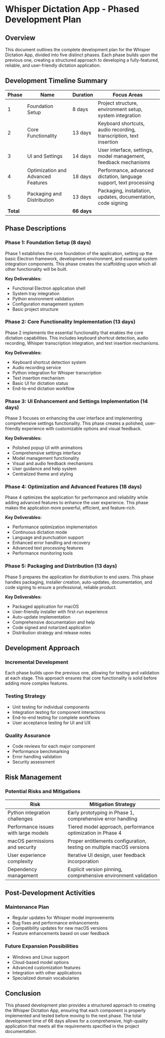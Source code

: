 # Whisper Dictation App - Phased Development Plan

## Overview
This document outlines the complete development plan for the Whisper Dictation App, divided into five distinct phases. Each phase builds upon the previous one, creating a structured approach to developing a fully-featured, reliable, and user-friendly dictation application.

## Development Timeline Summary

| Phase | Name | Duration | Focus Areas |
|-------|------|----------|-------------|
| 1 | Foundation Setup | 8 days | Project structure, environment setup, system integration |
| 2 | Core Functionality | 13 days | Keyboard shortcuts, audio recording, transcription, text insertion |
| 3 | UI and Settings | 14 days | User interface, settings, model management, feedback mechanisms |
| 4 | Optimization and Advanced Features | 18 days | Performance, advanced dictation, language support, text processing |
| 5 | Packaging and Distribution | 13 days | Packaging, installation, updates, documentation, code signing |
| **Total** | | **66 days** | |

## Phase Descriptions

### Phase 1: Foundation Setup (8 days)
Phase 1 establishes the core foundation of the application, setting up the basic Electron framework, development environment, and essential system integration components. This phase creates the scaffolding upon which all other functionality will be built.

**Key Deliverables:**
- Functional Electron application shell
- System tray integration
- Python environment validation
- Configuration management system
- Basic project structure

### Phase 2: Core Functionality Implementation (13 days)
Phase 2 implements the essential functionality that enables the core dictation capabilities. This includes keyboard shortcut detection, audio recording, Whisper transcription integration, and text insertion mechanisms.

**Key Deliverables:**
- Keyboard shortcut detection system
- Audio recording service
- Python integration for Whisper transcription
- Text insertion mechanism
- Basic UI for dictation status
- End-to-end dictation workflow

### Phase 3: UI Enhancement and Settings Implementation (14 days)
Phase 3 focuses on enhancing the user interface and implementing comprehensive settings functionality. This phase creates a polished, user-friendly experience with customizable options and visual feedback.

**Key Deliverables:**
- Polished popup UI with animations
- Comprehensive settings interface
- Model management functionality
- Visual and audio feedback mechanisms
- User guidance and help system
- Centralized theme and styling

### Phase 4: Optimization and Advanced Features (18 days)
Phase 4 optimizes the application for performance and reliability while adding advanced features to enhance the user experience. This phase makes the application more powerful, efficient, and feature-rich.

**Key Deliverables:**
- Performance optimization implementation
- Continuous dictation mode
- Language and punctuation support
- Enhanced error handling and recovery
- Advanced text processing features
- Performance monitoring tools

### Phase 5: Packaging and Distribution (13 days)
Phase 5 prepares the application for distribution to end users. This phase handles packaging, installer creation, auto-updates, documentation, and code signing to ensure a professional, reliable product.

**Key Deliverables:**
- Packaged application for macOS
- User-friendly installer with first-run experience
- Auto-update implementation
- Comprehensive documentation and help
- Code signed and notarized application
- Distribution strategy and release notes

## Development Approach

### Incremental Development
Each phase builds upon the previous one, allowing for testing and validation at each stage. This approach ensures that core functionality is solid before adding more complex features.

### Testing Strategy
- Unit testing for individual components
- Integration testing for component interactions
- End-to-end testing for complete workflows
- User acceptance testing for UI and UX

### Quality Assurance
- Code reviews for each major component
- Performance benchmarking
- Error handling validation
- Security assessment

## Risk Management

### Potential Risks and Mitigations

| Risk | Mitigation Strategy |
|------|---------------------|
| Python integration challenges | Early prototyping in Phase 1, comprehensive error handling |
| Performance issues with large models | Tiered model approach, performance optimization in Phase 4 |
| macOS permissions and security | Proper entitlements configuration, testing on multiple macOS versions |
| User experience complexity | Iterative UI design, user feedback incorporation |
| Dependency management | Explicit version pinning, comprehensive environment validation |

## Post-Development Activities

### Maintenance Plan
- Regular updates for Whisper model improvements
- Bug fixes and performance enhancements
- Compatibility updates for new macOS versions
- Feature enhancements based on user feedback

### Future Expansion Possibilities
- Windows and Linux support
- Cloud-based model options
- Advanced customization features
- Integration with other applications
- Specialized domain vocabularies

## Conclusion
This phased development plan provides a structured approach to creating the Whisper Dictation App, ensuring that each component is properly implemented and tested before moving to the next phase. The total development time of 66 days allows for a comprehensive, high-quality application that meets all the requirements specified in the project documentation. 